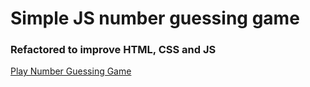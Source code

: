 # Simple JS number guessing game
### Refactored to improve HTML, CSS and JS


[Play Number Guessing Game](https://sleepy-boyd-433fd8.netlify.com/guess/)